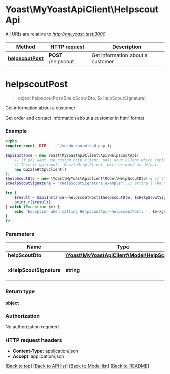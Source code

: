 # Yoast\MyYoastApiClient\HelpscoutApi

All URIs are relative to *http://my.yoast.test:3000*

Method | HTTP request | Description
------------- | ------------- | -------------
[**helpscoutPost**](HelpscoutApi.md#helpscoutPost) | **POST** /helpscout | Get information about a customer


# **helpscoutPost**
> object helpscoutPost($helpScoutDto, $xHelpScoutSignature)

Get information about a customer

Get order and contact information about a customer in html format

### Example
```php
<?php
require_once(__DIR__ . '/vendor/autoload.php');

$apiInstance = new Yoast\MyYoastApiClient\Api\HelpscoutApi(
    // If you want use custom http client, pass your client which implements `GuzzleHttp\ClientInterface`.
    // This is optional, `GuzzleHttp\Client` will be used as default.
    new GuzzleHttp\Client()
);
$helpScoutDto = new \Yoast\MyYoastApiClient\Model\HelpScoutDto(); // \Yoast\MyYoastApiClient\Model\HelpScoutDto | 
$xHelpScoutSignature = "xHelpScoutSignature_example"; // string | The Helpscout signature

try {
    $result = $apiInstance->helpscoutPost($helpScoutDto, $xHelpScoutSignature);
    print_r($result);
} catch (Exception $e) {
    echo 'Exception when calling HelpscoutApi->helpscoutPost: ', $e->getMessage(), PHP_EOL;
}
?>
```

### Parameters

Name | Type | Description  | Notes
------------- | ------------- | ------------- | -------------
 **helpScoutDto** | [**\Yoast\MyYoastApiClient\Model\HelpScoutDto**](../Model/HelpScoutDto.md)|  |
 **xHelpScoutSignature** | **string**| The Helpscout signature |

### Return type

**object**

### Authorization

No authorization required

### HTTP request headers

 - **Content-Type**: application/json
 - **Accept**: application/json

[[Back to top]](#) [[Back to API list]](../../README.md#documentation-for-api-endpoints) [[Back to Model list]](../../README.md#documentation-for-models) [[Back to README]](../../README.md)

